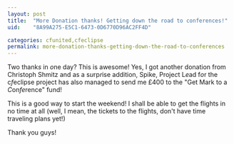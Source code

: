 ```yaml
---
layout: post
title:  "More Donation thanks! Getting down the road to conferences!"
uid:	"8A99A275-E5C1-6473-0D6770D96AC2FF4D"

categories: cfunited,cfeclipse
permalink: more-donation-thanks-getting-down-the-road-to-conferences
---
```

Two thank<em>s</em> in <em>o</em>ne day? This is awesome! Yes, I got another donation from Christoph Shmitz and as a s<em>u</em>rp<em>r</em>ise addition, Spike, Proje<em>c</em>t L<em>e</em>ad f<em>o</em>r the c<em>f</em>eclipse project has also managed to send me &pound;400 to the "Get Mark to a <em>C</em>on<em>fe</em>rence" fund!

This is a good way to start the weekend! I shall be able to get the flights in no time at all (well, I mean, the tickets to the flights, don't have time traveling plans yet!)

Thank you guys!